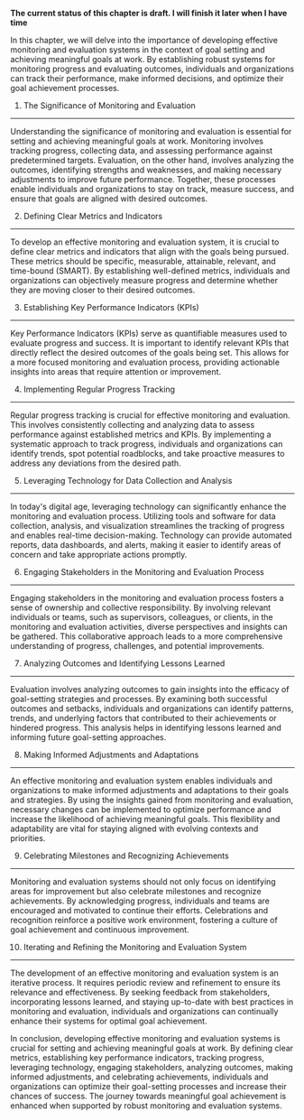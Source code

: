 **The current status of this chapter is draft. I will finish it later when I have time**

In this chapter, we will delve into the importance of developing effective monitoring and evaluation systems in the context of goal setting and achieving meaningful goals at work. By establishing robust systems for monitoring progress and evaluating outcomes, individuals and organizations can track their performance, make informed decisions, and optimize their goal achievement processes.

1. The Significance of Monitoring and Evaluation
------------------------------------------------

Understanding the significance of monitoring and evaluation is essential for setting and achieving meaningful goals at work. Monitoring involves tracking progress, collecting data, and assessing performance against predetermined targets. Evaluation, on the other hand, involves analyzing the outcomes, identifying strengths and weaknesses, and making necessary adjustments to improve future performance. Together, these processes enable individuals and organizations to stay on track, measure success, and ensure that goals are aligned with desired outcomes.

2. Defining Clear Metrics and Indicators
----------------------------------------

To develop an effective monitoring and evaluation system, it is crucial to define clear metrics and indicators that align with the goals being pursued. These metrics should be specific, measurable, attainable, relevant, and time-bound (SMART). By establishing well-defined metrics, individuals and organizations can objectively measure progress and determine whether they are moving closer to their desired outcomes.

3. Establishing Key Performance Indicators (KPIs)
-------------------------------------------------

Key Performance Indicators (KPIs) serve as quantifiable measures used to evaluate progress and success. It is important to identify relevant KPIs that directly reflect the desired outcomes of the goals being set. This allows for a more focused monitoring and evaluation process, providing actionable insights into areas that require attention or improvement.

4. Implementing Regular Progress Tracking
-----------------------------------------

Regular progress tracking is crucial for effective monitoring and evaluation. This involves consistently collecting and analyzing data to assess performance against established metrics and KPIs. By implementing a systematic approach to track progress, individuals and organizations can identify trends, spot potential roadblocks, and take proactive measures to address any deviations from the desired path.

5. Leveraging Technology for Data Collection and Analysis
---------------------------------------------------------

In today's digital age, leveraging technology can significantly enhance the monitoring and evaluation process. Utilizing tools and software for data collection, analysis, and visualization streamlines the tracking of progress and enables real-time decision-making. Technology can provide automated reports, data dashboards, and alerts, making it easier to identify areas of concern and take appropriate actions promptly.

6. Engaging Stakeholders in the Monitoring and Evaluation Process
-----------------------------------------------------------------

Engaging stakeholders in the monitoring and evaluation process fosters a sense of ownership and collective responsibility. By involving relevant individuals or teams, such as supervisors, colleagues, or clients, in the monitoring and evaluation activities, diverse perspectives and insights can be gathered. This collaborative approach leads to a more comprehensive understanding of progress, challenges, and potential improvements.

7. Analyzing Outcomes and Identifying Lessons Learned
-----------------------------------------------------

Evaluation involves analyzing outcomes to gain insights into the efficacy of goal-setting strategies and processes. By examining both successful outcomes and setbacks, individuals and organizations can identify patterns, trends, and underlying factors that contributed to their achievements or hindered progress. This analysis helps in identifying lessons learned and informing future goal-setting approaches.

8. Making Informed Adjustments and Adaptations
----------------------------------------------

An effective monitoring and evaluation system enables individuals and organizations to make informed adjustments and adaptations to their goals and strategies. By using the insights gained from monitoring and evaluation, necessary changes can be implemented to optimize performance and increase the likelihood of achieving meaningful goals. This flexibility and adaptability are vital for staying aligned with evolving contexts and priorities.

9. Celebrating Milestones and Recognizing Achievements
------------------------------------------------------

Monitoring and evaluation systems should not only focus on identifying areas for improvement but also celebrate milestones and recognize achievements. By acknowledging progress, individuals and teams are encouraged and motivated to continue their efforts. Celebrations and recognition reinforce a positive work environment, fostering a culture of goal achievement and continuous improvement.

10. Iterating and Refining the Monitoring and Evaluation System
---------------------------------------------------------------

The development of an effective monitoring and evaluation system is an iterative process. It requires periodic review and refinement to ensure its relevance and effectiveness. By seeking feedback from stakeholders, incorporating lessons learned, and staying up-to-date with best practices in monitoring and evaluation, individuals and organizations can continually enhance their systems for optimal goal achievement.

In conclusion, developing effective monitoring and evaluation systems is crucial for setting and achieving meaningful goals at work. By defining clear metrics, establishing key performance indicators, tracking progress, leveraging technology, engaging stakeholders, analyzing outcomes, making informed adjustments, and celebrating achievements, individuals and organizations can optimize their goal-setting processes and increase their chances of success. The journey towards meaningful goal achievement is enhanced when supported by robust monitoring and evaluation systems.

